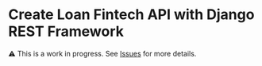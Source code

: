 # Create Loan Fintech API with Django REST Framework

 
 
  ⚠️️️️ This is a work in progress. See [Issues](https://github.com/leogregianin/loan-fintech-api/issues) for more details.
  
  

